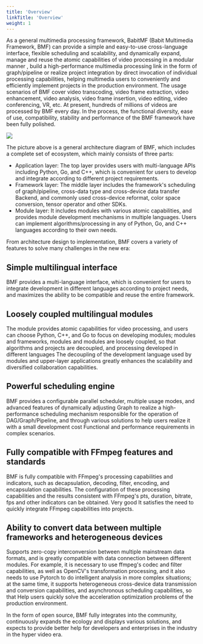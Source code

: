 ```yaml
---
title: 'Overview'
linkTitle: 'Overview'
weight: 1
---
```



As a general multimedia processing framework, BabitMF (Babit Multimedia Framework, BMF) can provide a simple and easy-to-use cross-language interface, flexible scheduling and scalability, and dynamically expand, manage and reuse the atomic capabilities of video processing in a modular manner , build a high-performance multimedia processing link in the form of graph/pipeline or realize project integration by direct invocation of individual processing capabilities, helping multimedia users to conveniently and efficiently implement projects in the production environment. The usage scenarios of BMF cover video transcoding, video frame extraction, video enhancement, video analysis, video frame insertion, video editing, video conferencing, VR, etc. At present, hundreds of millions of videos are processed by BMF every day. In the process, the functional diversity, ease of use, compatibility, stability and performance of the BMF framework have been fully polished.

<img src="/img/docs/bmf-framework.png" style="zoom:100%;" />

The picture above is a general architecture diagram of BMF, which includes a complete set of ecosystem, which mainly consists of three parts:
- Application layer: The top layer provides users with multi-language APIs including Python, Go, and C++, which is convenient for users to develop and integrate according to different project requirements.
- Framework layer: The middle layer includes the framework's scheduling of graph/pipeline, cross-data type and cross-device data transfer Backend, and commonly used cross-device reformat, color space conversion, tensor operator and other SDKs.
- Module layer: It includes modules with various atomic capabilities, and provides module development mechanisms in multiple languages. Users can implement algorithms/processing in any of Python, Go, and C++ languages according to their own needs.

From architecture design to implementation, BMF covers a variety of features to solve many challenges in the new era:
## Simple multilingual interface

BMF provides a multi-language interface, which is convenient for users to integrate development in different languages according to project needs, and maximizes the ability to be compatible and reuse the entire framework.

## Loosely coupled multilingual modules
The module provides atomic capabilities for video processing, and users can choose Python, C++, and Go to focus on developing modules; modules and frameworks, modules and modules are loosely coupled, so that algorithms and projects are decoupled, and processing developed in different languages The decoupling of the development language used by modules and upper-layer applications greatly enhances the scalability and diversified collaboration capabilities.

## Powerful scheduling engine

BMF provides a configurable parallel scheduler, multiple usage modes, and advanced features of dynamically adjusting Graph to realize a high-performance scheduling mechanism responsible for the operation of DAG/Graph/Pipeline, and through various solutions to help users realize it with a small development cost Functional and performance requirements in complex scenarios.

## Fully compatible with FFmpeg features and standards

BMF is fully compatible with FFmpeg's processing capabilities and indicators, such as decapsulation, decoding, filter, encoding, and encapsulation capabilities. The configuration of these processing capabilities and the results consistent with FFmpeg's pts, duration, bitrate, fps and other indicators can be obtained. Very good It satisfies the need to quickly integrate FFmpeg capabilities into projects.

## Ability to convert data between multiple frameworks and heterogeneous devices

Supports zero-copy interconversion between multiple mainstream data formats, and is greatly compatible with data connection between different modules. For example, it is necessary to use ffmpeg's codec and filter capabilities, as well as OpenCV's transformation processing, and it also needs to use Pytorch to do intelligent analysis in more complex situations; at the same time, it supports heterogeneous cross-device data transmission and conversion capabilities, and asynchronous scheduling capabilities, so that Help users quickly solve the acceleration optimization problems of the production environment.

In the form of open source, BMF fully integrates into the community, continuously expands the ecology and displays various solutions, and expects to provide better help for developers and enterprises in the industry in the hyper video era.
